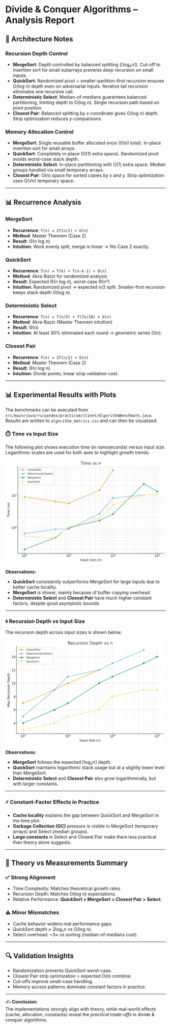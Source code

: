 # Divide & Conquer Algorithms – Analysis Report

## 📐 Architecture Notes

### Recursion Depth Control
- **MergeSort**: Depth controlled by balanced splitting (⌈log₂n⌉). Cut-off to insertion sort for small subarrays prevents deep recursion on small inputs.
- **QuickSort**: Randomized pivot + smaller-partition-first recursion ensures O(log n) depth even on adversarial inputs. Iterative tail recursion eliminates one recursive call.
- **Deterministic Select**: Median-of-medians guarantees balanced partitioning, limiting depth to O(log n). Single recursion path based on pivot position.
- **Closest Pair**: Balanced splitting by x-coordinate gives O(log n) depth. Strip optimization reduces y-comparisons.

### Memory Allocation Control
- **MergeSort**: Single reusable buffer allocated once (O(n) total). In-place insertion sort for small arrays.
- **QuickSort**: Completely in-place (O(1) extra space). Randomized pivot avoids worst-case stack depth.
- **Deterministic Select**: In-place partitioning with O(1) extra space. Median groups handled via small temporary arrays.
- **Closest Pair**: O(n) space for sorted copies by x and y. Strip optimization uses O(√n) temporary space.

---

## 📊 Recurrence Analysis

### MergeSort
- **Recurrence**: `T(n) = 2T(n/2) + O(n)`
- **Method**: Master Theorem (Case 2)
- **Result**: Θ(n log n)
- **Intuition**: Work evenly split, merge is linear → fits Case 2 exactly.

### QuickSort
- **Recurrence**: `T(n) = T(k) + T(n-k-1) + O(n)`
- **Method**: Akra-Bazzi for randomized analysis
- **Result**: Expected Θ(n log n), worst-case Θ(n²)
- **Intuition**: Randomized pivot → expected n/2 split. Smaller-first recursion keeps stack depth O(log n).

### Deterministic Select
- **Recurrence**: `T(n) = T(n/5) + T(7n/10) + O(n)`
- **Method**: Akra-Bazzi (Master Theorem intuition)
- **Result**: Θ(n)
- **Intuition**: At least 30% eliminated each round → geometric series O(n).

### Closest Pair
- **Recurrence**: `T(n) = 2T(n/2) + O(n)`
- **Method**: Master Theorem (Case 2)
- **Result**: Θ(n log n)
- **Intuition**: Divide points, linear strip validation cost.

---

## 📊 Experimental Results with Plots

The benchmarks can be executed from  
`src/main/java/ru/yandex/practicum/client/AlgorithmBenchmark.java`.  
Results are written to `algorithm_metrics.csv` and can then be visualized.

### ⏱️ Time vs Input Size
The following plot shows execution time (in nanoseconds) versus input size.  
Logarithmic scales are used for both axes to highlight growth trends.

![Time vs n](src/main/resources/graph/timeToN.png)

**Observations:**
- **QuickSort** consistently outperforms MergeSort for large inputs due to better cache locality.
- **MergeSort** is slower, mainly because of buffer copying overhead.
- **Deterministic Select** and **Closest Pair** have much higher constant factors, despite good asymptotic bounds.

---

### 🌀 Recursion Depth vs Input Size
The recursion depth across input sizes is shown below:

![Recursion Depth vs n](src/main/resources/graph/recursionToDepth.png)

**Observations:**
- **MergeSort** follows the expected ⌈log₂n⌉ depth.
- **QuickSort** maintains logarithmic stack usage but at a slightly lower level than MergeSort.
- **Deterministic Select** and **Closest Pair** also grow logarithmically, but with larger constants.

---

### ⚡ Constant-Factor Effects in Practice
- **Cache locality** explains the gap between QuickSort and MergeSort in the time plot.
- **Garbage Collection (GC)** pressure is visible in MergeSort (temporary arrays) and Select (median groups).
- **Large constants** in Select and Closest Pair make them less practical than theory alone suggests.

---

## 📌 Theory vs Measurements Summary

### ✅ Strong Alignment
- Time Complexity: Matches theoretical growth rates.
- Recursion Depth: Matches O(log n) expectations.
- Relative Performance: **QuickSort > MergeSort > Closest Pair > Select**.

### ⚠️ Minor Mismatches
- Cache behavior widens real performance gaps.
- QuickSort depth ≈ 2log₂n vs O(log n).
- Select overhead: ~3× vs sorting (median-of-medians cost).

---

## 🔍 Validation Insights
- Randomization prevents QuickSort worst-case.
- Closest Pair strip optimization = expected O(n) combine.
- Cut-offs improve small-case handling.
- Memory access patterns dominate constant factors in practice.

---

✍️ **Conclusion**:  
The implementations strongly align with theory, while real-world effects (cache, allocation, constants) reveal the *practical trade-offs* in divide & conquer algorithms.

